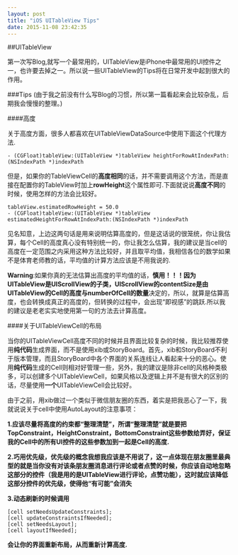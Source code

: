 ```yaml
---
layout: post
title: "iOS UITableView Tips"
date: 2015-11-08 23:42:35
---
```


##UITableView

第一次写Blog,就写一个最常用的，UITableView是iPhone中最常用的UI控件之一，也许要去掉之一。所以说一些UITableView的Tips将在日常开发中起到很大的作用。

###Tips
(由于我之前没有什么写Blog的习惯，所以第一篇看起来会比较杂乱，后期我会慢慢的整理。)

####高度

关于高度方面，很多人都喜欢在UITableViewDataSource中使用下面这个代理方法.

	- (CGFloat)tableView:(UITableView *)tableView heightForRowAtIndexPath:(NSIndexPath *)indexPath

但是，如果你的TableViewCell的**高度相同**的话，并不需要调用这个方法，而是直接在配置你的TableView时加上**rowHeight**这个属性即可.下面就说说**高度不同**的时候，使用怎样的方法会比较好。

	tableView.estimatedRowHeight = 50.0
	- (CGFloat)tableView:(UITableView *)tableView estimatedHeightForRowAtIndexPath:(NSIndexPath *)indexPath

见名知意，上边这两句话是用来说明估算高度的，但是这话说的很笼统，你让我估算，每个Cell的高度真心没有特别统一的，你让我怎么估算，我的建议是当cell的高度在一定范围之内采用这种方法比较好，并且取平均值，我相信各位的数学如果不是体育老师教的话，平均值的计算方法应该是不用我说的.

**Warning**:如果你真的无法估算出高度的平均值的话，**慎用！！！**因为UITableView是UIScrollView的子类，UIScrollView的contentSize是由**UITableView的Cell的高度与numberOfCell的数量**决定的，所以，就算是估算高度，也会转换成真正的高度的，但转换的过程中，会出现“即视感”的跳跃.所以我的建议是老老实实地使用第一句的方法去计算高度。

####关于UITableViewCell的布局

当你的UITableViewCell高度不同的时候并且界面比较复杂的时候，我比较推荐使用**纯代码**生成界面，而不是使用xib或StoryBoard。首先，xib和StoryBoard不利于版本管理，而且StoryBoard中各个界面的关系连线让人看起来十分的恶心。使用**纯代码**生成的Cell则相对好管理一些，另外，我的建议是除非cell的风格种类极多，可以创建多个UITableViewCell，如果风格以及逻辑上并不是有很大的区别的话，尽量使用**一个**UITableViewCell会比较好。

由于之前，用xib做过一个类似于微信朋友圈的东西，着实是把我恶心了一下，我就说说关于cell中使用AutoLayout的注意事项：

**1.应该尽量将高度的约束都“整理清楚”，所谓“整理清楚”就是要把TopConstraint，HeightConstraint，BottomConstraint这些参数给弄好，保证我的Cell中的所有UI控件的这些参数加到一起是Cell的高度.**

**2.巧用优先级，优先级的概念我想我应该是不用说了，这一点体现在朋友圈里最典型的就是当你没有对该条朋友圈消息进行评论或者点赞的时候，你应该自动地忽略这部分的控件（我是用的是UITableView进行评论，点赞功能），这时就应该降低这部分控件的优先级，使得他“有可能”会消失**

**3.动态刷新的时候调用**

	[cell setNeedsUpdateConstraints];
   	[cell updateConstraintsIfNeeded];		
   	[cell setNeedsLayout];
   	[cell layoutIfNeeded];

**会让你的界面重新布局，从而重新计算高度.**

